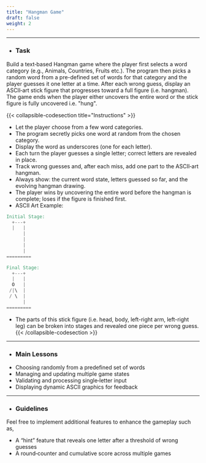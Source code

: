 ```yaml
---
title: "Hangman Game"
draft: false
weight: 2
---
```


---

- ### Task

Build a text‑based Hangman game where the player first selects a word category (e.g., Animals, Countries, Fruits etc.). The program then picks a random word from a pre-defined set of words for that category and the player guesses it one letter at a time. After each wrong guess, display an ASCII‑art stick figure that progresses toward a full figure (i.e. hangman). The game ends when the player either uncovers the entire word or the stick figure is fully uncovered i.e. "hung".

{{< collapsible-codesection title="Instructions" >}}

<div class="instruction-section-space"></div>

- Let the player choose from a few word categories.
- The program secretly picks one word at random from the chosen category.
- Display the word as underscores (one for each letter).
- Each turn the player guesses a single letter; correct letters are revealed in place.
- Track wrong guesses and, after each miss, add one part to the ASCII‑art hangman.
- Always show: the current word state, letters guessed so far, and the evolving hangman drawing.
- The player wins by uncovering the entire word before the hangman is complete; loses if the figure is finished first.
- ASCII Art Example:
```v
Initial Stage:
  +---+
  |   |
      |
      |
      |
      |
=========

Final Stage:
  +---+
  |   |
  O   |
 /|\  |
 / \  |
      |
=========
```

- The parts of this stick figure (i.e. head, body, left-right arm, left-right leg) can be broken into stages and revealed one piece per wrong guess.
{{< /collapsible-codesection >}}

---

- ### Main Lessons

<ul class="dash-ul">
    <li>Choosing randomly from a predefined set of words</li>
    <li>Managing and updating multiple game states</li>
    <li>Validating and processing single‑letter input</li>
    <li>Displaying dynamic ASCII graphics for feedback</li>
</ul>

---

- ### Guidelines

Feel free to implement additional features to enhance the gameplay such as,
<ul class="dash-ul">
    <li>A “hint” feature that reveals one letter after a threshold of wrong guesses</li>
    <li>A round‑counter and cumulative score across multiple games</li>
</ul>